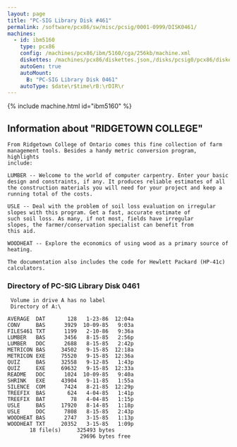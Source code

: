 ```yaml
---
layout: page
title: "PC-SIG Library Disk #461"
permalink: /software/pcx86/sw/misc/pcsig/0001-0999/DISK0461/
machines:
  - id: ibm5160
    type: pcx86
    config: /machines/pcx86/ibm/5160/cga/256kb/machine.xml
    diskettes: /machines/pcx86/diskettes.json,/disks/pcsig0/pcx86/diskettes.json
    autoGen: true
    autoMount:
      B: "PC-SIG Library Disk 0461"
    autoType: $date\r$time\rB:\rDIR\r
---
```


{% include machine.html id="ibm5160" %}

## Information about "RIDGETOWN COLLEGE"

    From Ridgetown College of Ontario comes this fine collection of farm
    management tools. Besides a handy metric conversion program, highlights
    include:
    
    LUMBER -- Welcome to the world of computer carpentry. Enter your basic
    design and constraints, if any. It produces reliable estimates of all
    the construction materials you will need for your project and keep a
    running total of the costs.
    
    USLE -- Deal with the problem of soil loss evaluation on irregular
    slopes with this program. Get a fast, accurate estimate of
    such soil loss. As many, if not most, fields have irregular
    slopes, the farmer/conservation specialist can benefit from
    this aid.
    
    WOODHEAT -- Explore the economics of using wood as a primary source of
    heating.
    
    The documentation also includes the code for Hewlett Packard (HP-41c)
    calculators.

### Directory of PC-SIG Library Disk 0461

     Volume in drive A has no label
     Directory of A:\

    AVERAGE  DAT       128   1-23-86  12:04a
    CONV     BAS      3929  10-09-85   9:03a
    FILES461 TXT      1199   2-10-86   9:36a
    LUMBER   BAS      3456   8-15-85   2:56p
    LUMBER   DOC      2688   8-15-85   2:42p
    METRICON BAS     34502   9-15-85  12:18a
    METRICON EXE     75520   9-15-85  12:36a
    QUIZ     BAS     32558   9-12-85   1:43p
    QUIZ     EXE     69632   9-15-85  12:33a
    README   DOC      1024  10-09-85   9:40a
    SHRINK   EXE     43904   9-11-85   1:55a
    SILENCE  COM      7424   8-21-85  12:29p
    TREEFIX  BAS       624   4-04-85   1:41p
    TREEFIX  BAT        78   4-04-85   1:15p
    USLE     BAS     17920   8-14-85   1:18p
    USLE     DOC      7808   8-15-85   2:43p
    WOODHEAT BAS      2747   3-15-85   1:13p
    WOODHEAT TXT     20352   3-15-85   1:09p
           18 file(s)     325493 bytes
                           29696 bytes free
